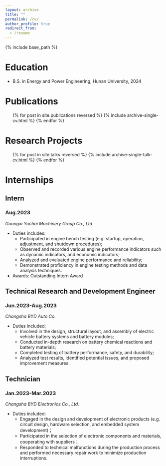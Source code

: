 ```yaml
---
layout: archive
title: ""
permalink: /cv/
author_profile: true
redirect_from:
  - /resume
---
```



{% include base_path %}

Education
======
* B.S. in Energy and Power Engineering, Hunan University, 2024

Publications
======
  <ul>{% for post in site.publications reversed %}
    {% include archive-single-cv.html %}
  {% endfor %}</ul>

Research Projects
======
  <ul>{% for post in site.talks reversed %}
    {% include archive-single-talk-cv.html  %}
  {% endfor %}</ul>

# Internships

## Intern

### Aug.2023

<var>Guangxi Yuchai Machinery Group Co., Ltd<var>
* Duties includes:
  * Participated in engine bench testing (e.g. startup, operation, adjustment, and shutdown procedures);
  * Observed and recorded various engine performance indicators such as dynamic indicators, and economic indicators;
  * Analyzed and evaluated engine performance and reliability;
  * Demonstrated proficiency in engine testing methods and data analysis techniques.
* Awards: Outstanding Intern Award

## Technical Research and Development Engineer

### Jun.2023-Aug.2023

<var>Changsha BYD Auto Co.<var>
* Duties included:
  * Involved in the design, structural layout, and assembly of electric vehicle battery systems and battery modules;
  * Conducted in-depth research on battery chemical reactions and battery materials;
  * Completed testing of battery performance, safety, and durability;
  * Analyzed test results, identified potential issues, and proposed improvement measures.

## Technician

### Jan.2023-Mar.2023

<var>Changsha BYD Electronics Co., Ltd.<var>
* Duties included:
  * Engaged in the design and development of electronic products (e.g. circuit design, hardware selection, and embedded system development)；
  * Participated in the selection of electronic components and materials, cooperating with suppliers；
  * Responded to technical malfunctions during the production process and performed necessary repair work to minimize production interruptions.
